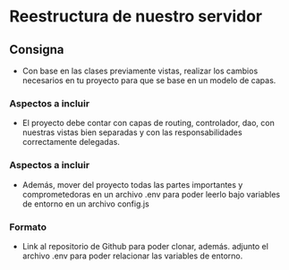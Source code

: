 # Reestructura de nuestro servidor

## Consigna

- Con base en las clases previamente vistas, realizar los cambios necesarios en tu proyecto para que se base en un modelo de capas.

### Aspectos a incluir

- El proyecto debe contar con capas de routing, controlador, dao, con nuestras vistas bien separadas y con las responsabilidades correctamente delegadas.

### Aspectos a incluir

- Además, mover del proyecto todas las partes importantes y comprometedoras en un archivo .env para poder leerlo bajo variables de entorno en un archivo config.js

### Formato

- Link al repositorio de Github para poder clonar, además. adjunto el archivo .env para poder relacionar las variables de entorno.